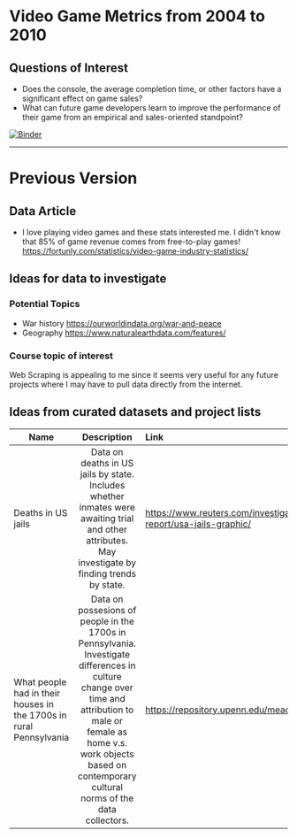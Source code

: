 # Video Game Metrics from 2004 to 2010

## Questions of Interest
- Does the console, the average completion time, or other factors have a significant effect on game sales?
- What can future game developers learn to improve the performance of their game from an empirical and sales-oriented standpoint?

[![Binder](https://mybinder.org/badge_logo.svg)](https://mybinder.org/v2/gh/Yarmoski/140-Project/HEAD)

---

# Previous Version

## Data Article
- I love playing video games and these stats interested me. I didn't know that 85% of game revenue comes from free-to-play games! https://fortunly.com/statistics/video-game-industry-statistics/

## Ideas for data to investigate
### Potential Topics
- War history https://ourworldindata.org/war-and-peace
- Geography https://www.naturalearthdata.com/features/
### Course topic of interest
Web Scraping is appealing to me since it seems very useful for any future projects where I may have to pull data directly from the internet.

## Ideas from curated datasets and project lists
| Name         | Description | Link |
|--------------|:-----:|:-----------|
| Deaths in US jails |  Data on deaths in US jails by state. Includes whether inmates were awaiting trial and other attributes. May investigate by finding trends by state. |        https://www.reuters.com/investigates/special-report/usa-jails-graphic/ |
| What people had in their houses in the 1700s in rural Pennsylvania      |  Data on possesions of people in the 1700s in Pennsylvania. Investigate differences in culture change over time and attribution to male or female as home v.s. work objects based on contemporary cultural norms of the data collectors. |          https://repository.upenn.edu/mead/26/ |
